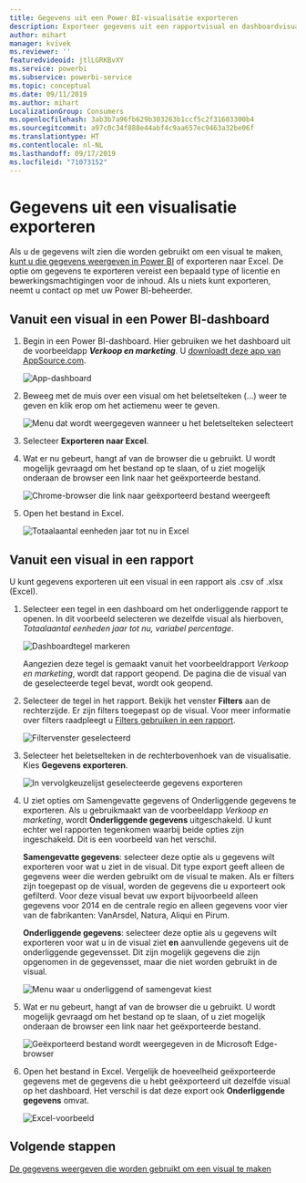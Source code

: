 ```yaml
---
title: Gegevens uit een Power BI-visualisatie exporteren
description: Exporteer gegevens uit een rapportvisual en dashboardvisual en bekijk ze in Excel.
author: mihart
manager: kvivek
ms.reviewer: ''
featuredvideoid: jtlLGRKBvXY
ms.service: powerbi
ms.subservice: powerbi-service
ms.topic: conceptual
ms.date: 09/11/2019
ms.author: mihart
LocalizationGroup: Consumers
ms.openlocfilehash: 3ab3b7a96fb629b303263b1ccf5c2f31603300b4
ms.sourcegitcommit: a97c0c34f888e44abf4c9aa657ec9463a32be06f
ms.translationtype: HT
ms.contentlocale: nl-NL
ms.lasthandoff: 09/17/2019
ms.locfileid: "71073152"
---
```

# <a name="export-data-from-a-visual"></a>Gegevens uit een visualisatie exporteren
Als u de gegevens wilt zien die worden gebruikt om een visual te maken, [kunt u die gegevens weergeven in Power BI](end-user-show-data.md) of exporteren naar Excel. De optie om gegevens te exporteren vereist een bepaald type of licentie en bewerkingsmachtigingen voor de inhoud. Als u niets kunt exporteren, neemt u contact op met uw Power BI-beheerder. 

## <a name="from-a-visual-on-a-power-bi-dashboard"></a>Vanuit een visual in een Power BI-dashboard

1. Begin in een Power BI-dashboard. Hier gebruiken we het dashboard uit de voorbeeldapp ***Verkoop en marketing***. U [downloadt deze app van AppSource.com](https://appsource.microsoft.com/en-us/product/power-bi/microsoft-retail-analysis-sample.salesandmarketingsample-preview?flightCodes=e2b06c7a-a438-4d99-9eb6-4324ce87f282).

    ![App-dashboard](media/end-user-export/power-bi-dashboards.png)

2. Beweeg met de muis over een visual om het beletselteken (...) weer te geven en klik erop om het actiemenu weer te geven.

    ![Menu dat wordt weergegeven wanneer u het beletselteken selecteert](media/end-user-export/power-bi-action-menu.png)

3. Selecteer **Exporteren naar Excel**.

4. Wat er nu gebeurt, hangt af van de browser die u gebruikt. U wordt mogelijk gevraagd om het bestand op te slaan, of u ziet mogelijk onderaan de browser een link naar het geëxporteerde bestand. 

    ![Chrome-browser die link naar geëxporteerd bestand weergeeft](media/end-user-export/power-bi-dashboard-exports.png)

5. Open het bestand in Excel.  

    ![Totaalaantal eenheden jaar tot nu in Excel](media/end-user-export/power-bi-excel.png)


## <a name="from-a-visual-in-a-report"></a>Vanuit een visual in een rapport
U kunt gegevens exporteren uit een visual in een rapport als .csv of .xlsx (Excel). 

1. Selecteer een tegel in een dashboard om het onderliggende rapport te openen.  In dit voorbeeld selecteren we dezelfde visual als hierboven, *Totaalaantal eenheden jaar tot nu, variabel percentage*. 

    ![Dashboardtegel markeren](media/end-user-export/power-bi-export-reports.png)

    Aangezien deze tegel is gemaakt vanuit het voorbeeldrapport *Verkoop en marketing*, wordt dat rapport geopend. De pagina die de visual van de geselecteerde tegel bevat, wordt ook geopend. 

2. Selecteer de tegel in het rapport. Bekijk het venster **Filters** aan de rechterzijde. Er zijn filters toegepast op de visual. Voor meer informatie over filters raadpleegt u [Filters gebruiken in een rapport](end-user-report-filter.md).

    ![Filtervenster geselecteerd](media/end-user-export/power-bi-export-filter.png)


3. Selecteer het beletselteken in de rechterbovenhoek van de visualisatie. Kies **Gegevens exporteren**.

    ![In vervolgkeuzelijst geselecteerde gegevens exporteren](media/end-user-export/power-bi-export-report.png)

4. U ziet opties om Samengevatte gegevens of Onderliggende gegevens te exporteren. Als u gebruikmaakt van de voorbeeldapp *Verkoop en marketing*, wordt **Onderliggende gegevens** uitgeschakeld. U kunt echter wel rapporten tegenkomen waarbij beide opties zijn ingeschakeld. Dit is een voorbeeld van het verschil.

    **Samengevatte gegevens**: selecteer deze optie als u gegevens wilt exporteren voor wat u ziet in de visual.  Dit type export geeft alleen de gegevens weer die werden gebruikt om de visual te maken. Als er filters zijn toegepast op de visual, worden de gegevens die u exporteert ook gefilterd. Voor deze visual bevat uw export bijvoorbeeld alleen gegevens voor 2014 en de centrale regio en alleen gegevens voor vier van de fabrikanten: VanArsdel, Natura, Aliqui en Pirum.
  

    **Onderliggende gegevens**: selecteer deze optie als u gegevens wilt exporteren voor wat u in de visual ziet **en** aanvullende gegevens uit de onderliggende gegevensset.  Dit zijn mogelijk gegevens die zijn opgenomen in de gegevensset, maar die niet worden gebruikt in de visual. 

    ![Menu waar u onderliggend of samengevat kiest](media/end-user-export/power-bi-export-option.png)

5. Wat er nu gebeurt, hangt af van de browser die u gebruikt. U wordt mogelijk gevraagd om het bestand op te slaan, of u ziet mogelijk onderaan de browser een link naar het geëxporteerde bestand. 

    ![Geëxporteerd bestand wordt weergegeven in de Microsoft Edge-browser](media/end-user-export/power-bi-export-edge-browser.png)


6. Open het bestand in Excel. Vergelijk de hoeveelheid geëxporteerde gegevens met de gegevens die u hebt geëxporteerd uit dezelfde visual op het dashboard. Het verschil is dat deze export ook **Onderliggende gegevens** omvat. 

    ![Excel-voorbeeld](media/end-user-export/power-bi-underlying.png)

## <a name="next-steps"></a>Volgende stappen

[De gegevens weergeven die worden gebruikt om een visual te maken](end-user-show-data.md)
